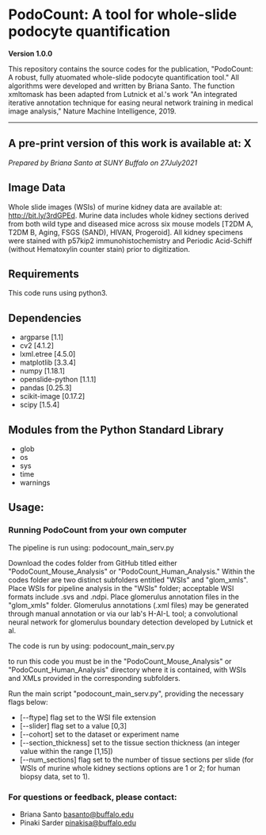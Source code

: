 # PodoCount: A tool for whole-slide podocyte quantification

**Version 1.0.0**

This repository contains the source codes for the publication, "PodoCount: A robust, fully atuomated whole-slide podocyte quantification tool." All algorithms were developed and written by Briana Santo. The function xmltomask has been adapted from Lutnick et al.'s work "An integrated iterative annotation technique for easing neural network training in medical image analysis," Nature Machine Intelligence, 2019.

---
## A pre-print version of this work is available at: X

*Prepared by Briana Santo at SUNY Buffalo on 27July2021*

## Image Data

Whole slide images (WSIs) of murine kidney data are available at: http://bit.ly/3rdGPEd. Murine data includes whole kidney sections derived from both wild type and diseased mice across six mouse models [T2DM A, T2DM B, Aging, FSGS (SAND), HIVAN, Progeroid]. All kidney specimens were stained with p57kip2 immunohistochemistry and Periodic Acid-Schiff (without Hematoxylin counter stain) prior to digitization. 

## Requirements

This code runs using python3.

## Dependencies

- argparse [1.1]
- cv2 [4.1.2]
- lxml.etree [4.5.0]
- matplotlib [3.3.4]
- numpy [1.18.1]
- openslide-python [1.1.1]
- pandas [0.25.3]
- scikit-image [0.17.2]
- scipy [1.5.4]

## Modules from the Python Standard Library

- glob 
- os 
- sys
- time
- warnings

## Usage: 
### Running PodoCount from your own computer

The pipeline is run using: podocount_main_serv.py

Download the codes folder from GitHub titled either "PodoCount_Mouse_Analysis" or "PodoCount_Human_Analysis." Within the codes folder are two distinct subfolders entitled "WSIs" and "glom_xmls". Place WSIs for pipeline analysis in the "WSIs" folder; acceptable WSI formats include .svs and .ndpi. Place glomerulus annotation files in the "glom_xmls" folder. Glomerulus annotations (.xml files) may be generated through manual annotation or via our lab's H-AI-L tool; a convolutional neural network for glomerulus boundary detection developed by Lutnick et al. 

The code is run by using: podocount_main_serv.py

to run this code you must be in the "PodoCount_Mouse_Analysis" or "PodoCount_Human_Analysis" directory where it is contained, with WSIs and XMLs provided in the corresponding subfolders. 

Run the main script "podocount_main_serv.py", providing the necessary flags below:
- [--ftype] flag set to the WSI file extension
- [--slider] flag set to a value [0,3]
- [--cohort] set to the dataset or experiment name
- [--section_thickness] set to the tissue section thickness (an integer value within the range [1,15])
- [--num_sections] flag set to the number of tissue sections per slide (for WSIs of murine whole kidney sections options are 1 or 2; for human biopsy data, set to 1).

### For questions or feedback, please contact:
- Briana Santo <basanto@buffalo.edu>
- Pinaki Sarder <pinakisa@buffalo.edu>


